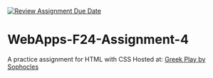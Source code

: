 [![Review Assignment Due Date](https://classroom.github.com/assets/deadline-readme-button-22041afd0340ce965d47ae6ef1cefeee28c7c493a6346c4f15d667ab976d596c.svg)](https://classroom.github.com/a/YNXypkor)
# WebApps-F24-Assignment-4
A practice assignment for HTML with CSS
Hosted at: [Greek Play by Sophocles](https://github.com/44-563-WebApps-F24/44563-webapps-f24-assignment4-saivinay2223/settings/pages)
